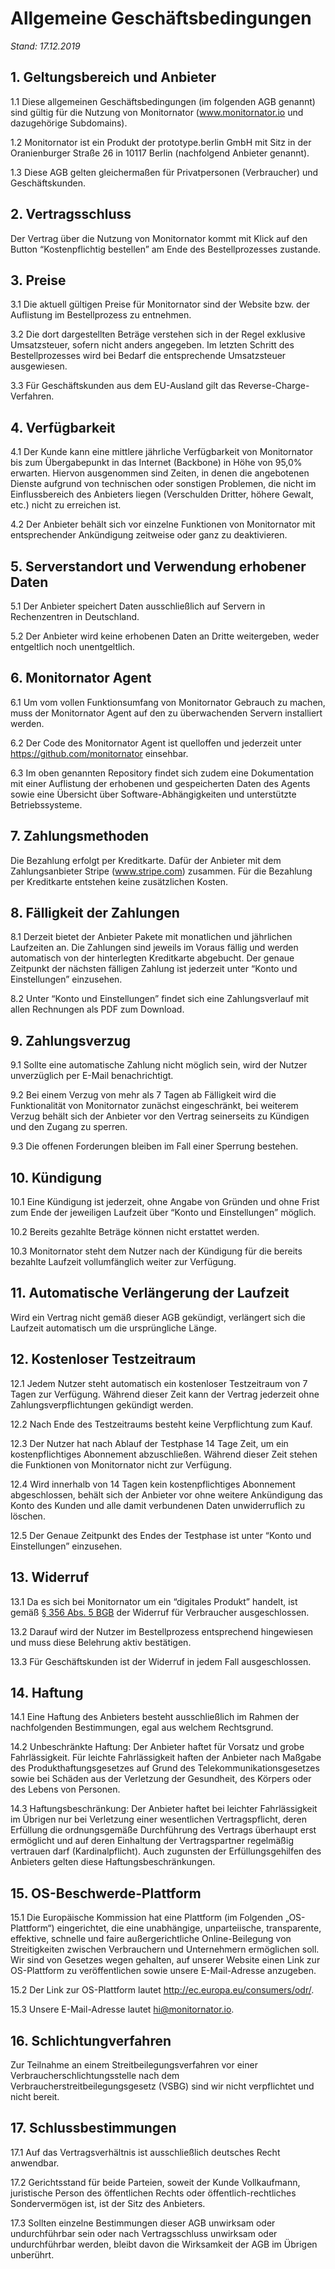 # Allgemeine Geschäftsbedingungen

*Stand: 17.12.2019*

## 1. Geltungsbereich und Anbieter

1.1 Diese allgemeinen Geschäftsbedingungen (im folgenden AGB genannt) sind gültig für die Nutzung von Monitornator (www.monitornator.io und dazugehörige Subdomains).

1.2 Monitornator ist ein Produkt der prototype.berlin GmbH mit Sitz in der Oranienburger Straße 26 in 10117 Berlin (nachfolgend Anbieter genannt).

1.3 Diese AGB gelten gleichermaßen für Privatpersonen (Verbraucher) und Geschäftskunden.

## 2. Vertragsschluss

Der Vertrag über die Nutzung von Monitornator kommt mit Klick auf den Button “Kostenpflichtig bestellen” am Ende des Bestellprozesses zustande.

## 3. Preise

3.1 Die aktuell gültigen Preise für Monitornator sind der Website bzw. der Auflistung im Bestellprozess zu entnehmen.

3.2 Die dort dargestellten Beträge verstehen sich in der Regel exklusive Umsatzsteuer, sofern nicht anders angegeben. Im letzten Schritt des Bestellprozesses wird bei Bedarf die entsprechende Umsatzsteuer ausgewiesen.

3.3 Für Geschäftskunden aus dem EU-Ausland gilt das Reverse-Charge-Verfahren.

## 4. Verfügbarkeit

4.1 Der Kunde kann eine mittlere jährliche Verfügbarkeit von Monitornator bis zum Übergabepunkt in das Internet (Backbone) in Höhe von 95,0% erwarten. Hiervon ausgenommen sind Zeiten, in denen die angebotenen Dienste aufgrund von technischen oder sonstigen Problemen, die nicht im Einflussbereich des Anbieters liegen (Verschulden Dritter, höhere Gewalt, etc.) nicht zu erreichen ist.

4.2 Der Anbieter behält sich vor einzelne Funktionen von Monitornator mit entsprechender Ankündigung zeitweise oder ganz zu deaktivieren.

## 5. Serverstandort und Verwendung erhobener Daten

5.1 Der Anbieter speichert Daten ausschließlich auf Servern in Rechenzentren in Deutschland.

5.2 Der Anbieter wird keine erhobenen Daten an Dritte weitergeben, weder entgeltlich noch unentgeltlich.

## 6. Monitornator Agent

6.1 Um vom vollen Funktionsumfang von Monitornator Gebrauch zu machen, muss der Monitornator Agent auf den zu überwachenden Servern installiert werden.

6.2 Der Code des Monitornator Agent ist quelloffen und jederzeit unter <a href="https://github.com/monitornator" target="_blank">https://github.com/monitornator</a> einsehbar.

6.3 Im oben genannten Repository findet sich zudem eine Dokumentation mit einer Auflistung der erhobenen und gespeicherten Daten des Agents sowie eine Übersicht über Software-Abhängigkeiten und unterstützte Betriebssysteme.

## 7. Zahlungsmethoden

Die Bezahlung erfolgt per Kreditkarte. Dafür der Anbieter mit dem Zahlungsanbieter Stripe (<a href="http://www.stripe.com" target="_blank">www.stripe.com</a>) zusammen. Für die Bezahlung per Kreditkarte entstehen keine zusätzlichen Kosten.

## 8. Fälligkeit der Zahlungen

8.1 Derzeit bietet der Anbieter Pakete mit monatlichen und jährlichen Laufzeiten an. Die Zahlungen sind jeweils im Voraus fällig und werden automatisch von der hinterlegten Kreditkarte abgebucht. Der genaue Zeitpunkt der nächsten fälligen Zahlung ist jederzeit unter “Konto und Einstellungen” einzusehen.

8.2 Unter “Konto und Einstellungen” findet sich eine Zahlungsverlauf mit allen Rechnungen als PDF zum Download.

## 9. Zahlungsverzug

9.1 Sollte eine automatische Zahlung nicht möglich sein, wird der Nutzer unverzüglich per E-Mail benachrichtigt.

9.2 Bei einem Verzug von mehr als 7 Tagen ab Fälligkeit wird die Funktionalität von Monitornator zunächst eingeschränkt, bei weiterem Verzug behält sich der Anbieter vor den Vertrag seinerseits zu Kündigen und den Zugang zu sperren.

9.3 Die offenen Forderungen bleiben im Fall einer Sperrung bestehen.

## 10. Kündigung

10.1 Eine Kündigung ist jederzeit, ohne Angabe von Gründen und ohne Frist zum Ende der jeweiligen Laufzeit über “Konto und Einstellungen” möglich.

10.2 Bereits gezahlte Beträge können nicht erstattet werden.

10.3 Monitornator steht dem Nutzer nach der Kündigung für die bereits bezahlte Laufzeit vollumfänglich weiter zur Verfügung.

## 11. Automatische Verlängerung der Laufzeit

Wird ein Vertrag nicht gemäß dieser AGB gekündigt, verlängert sich die Laufzeit automatisch um die ursprüngliche Länge.

## 12. Kostenloser Testzeitraum

12.1 Jedem Nutzer steht automatisch ein kostenloser Testzeitraum von 7 Tagen zur Verfügung. Während dieser Zeit kann der Vertrag jederzeit ohne Zahlungsverpflichtungen gekündigt werden.

12.2 Nach Ende des Testzeitraums besteht keine Verpflichtung zum Kauf.

12.3 Der Nutzer hat nach Ablauf der Testphase 14 Tage Zeit, um ein kostenpflichtiges Abonnement abzuschließen. Während dieser Zeit stehen die Funktionen von Monitornator nicht zur Verfügung.

12.4 Wird innerhalb von 14 Tagen kein kostenpflichtiges Abonnement abgeschlossen, behält sich der Anbieter vor ohne weitere Ankündigung das Konto des Kunden und alle damit verbundenen Daten unwiderruflich zu löschen.

12.5 Der Genaue Zeitpunkt des Endes der Testphase ist unter “Konto und Einstellungen” einzusehen.<br>

## 13. Widerruf

13.1 Da es sich bei Monitornator um ein “digitales Produkt” handelt, ist gemäß <a href="https://www.gesetze-im-internet.de/bgb/__356.html" target="_blank">§ 356 Abs. 5 BGB</a> der Widerruf für Verbraucher ausgeschlossen.

13.2 Darauf wird der Nutzer im Bestellprozess entsprechend hingewiesen und muss diese Belehrung aktiv bestätigen.

13.3 Für Geschäftskunden ist der Widerruf in jedem Fall ausgeschlossen.

## 14. Haftung

14.1 Eine Haftung des Anbieters besteht ausschließlich im Rahmen der nachfolgenden Bestimmungen, egal aus welchem Rechtsgrund.

14.2 Unbeschränkte Haftung: Der Anbieter haftet für Vorsatz und grobe Fahrlässigkeit. Für leichte Fahrlässigkeit haften der Anbieter nach Maßgabe des Produkthaftungsgesetzes auf Grund des Telekommunikationsgesetzes sowie bei Schäden aus der Verletzung der Gesundheit, des Körpers oder des Lebens von Personen.

14.3 Haftungsbeschränkung: Der Anbieter haftet bei leichter Fahrlässigkeit im Übrigen nur bei Verletzung einer wesentlichen Vertragspflicht, deren Erfüllung die ordnungsgemäße Durchführung des Vertrags überhaupt erst ermöglicht und auf deren Einhaltung der Vertragspartner regelmäßig vertrauen darf (Kardinalpflicht). Auch zugunsten der Erfüllungsgehilfen des Anbieters gelten diese Haftungsbeschränkungen.

## 15. OS-Beschwerde-Plattform

15.1 Die Europäische Kommission hat eine Plattform (im Fol­genden „OS-Plattform“) eingerichtet, die eine unabhängige, unparteiische, transparente, effektive, schnelle und faire außerge­richtliche Online-Beilegung von Streitigkeiten zwischen Verbrau­chern und Unternehmern ermöglichen soll. Wir sind von Gesetzes wegen gehalten, auf unserer Website einen Link zur OS-Plattform zu veröffentlichen sowie unsere E-Mail-Adresse anzugeben.

15.2 Der Link zur OS-Plattform lautet <a href="http://ec.europa.eu/consumers/odr/" target="_blank">http://ec.europa.eu/consumers/odr/</a>.

15.3 Unsere E-Mail-Adresse lautet hi@monitornator.io.

## 16. Schlichtungverfahren

Zur Teilnahme an einem Streitbeilegungsverfahren vor einer Verbraucherschlichtungsstelle nach dem Verbraucherstreitbeilegungsgesetz (VSBG) sind wir nicht verpflichtet und nicht bereit.

## 17. Schlussbestimmungen

17.1 Auf das Vertragsverhältnis ist ausschließlich deutsches Recht anwendbar.

17.2 Gerichtsstand für beide Parteien, soweit der Kunde Vollkaufmann, juristische Person des öffentlichen Rechts oder öffentlich-rechtliches Sondervermögen ist, ist der Sitz des Anbieters.

17.3 Sollten einzelne Bestimmungen dieser AGB unwirksam oder undurchführbar sein oder nach Vertragsschluss unwirksam oder undurchführbar werden, bleibt davon die Wirksamkeit der AGB im Übrigen unberührt.
